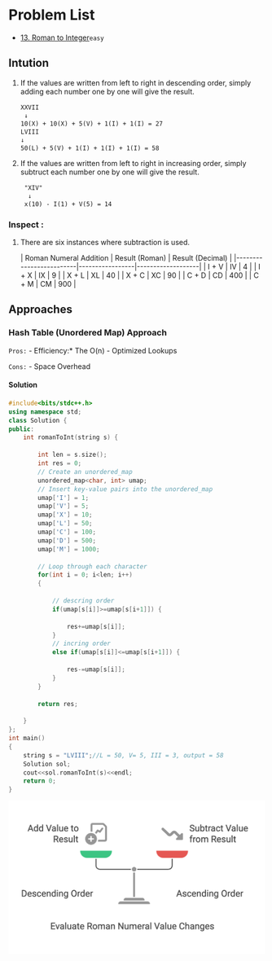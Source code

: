 # Problem List

- [13. Roman to Integer](https://leetcode.com/problems/roman-to-integer/description/)`easy`

## Intution
1. If the values are written from left to right in descending order, simply adding each number one by one will give the result.
	```
	XXVII
	 ↓
	10(X) + 10(X) + 5(V) + 1(I) + 1(I) = 27
	LVIII
	↓
	50(L) + 5(V) + 1(I) + 1(I) + 1(I) = 58
	```
2. If the values are written from left to right in increasing order, simply subtruct each number one by one will give the result.
   ```
	"XIV"
	 ↓
	x(10) - I(1) + V(5) = 14
   ```
### Inspect :
1. There are six instances where subtraction is used.
   
   | Roman Numeral Addition | Result (Roman) | Result (Decimal) |
|-------------------------|-----------------|-------------------|
| I + V                   | IV              | 4                 |
| I + X                   | IX              | 9                 |
| X + L                   | XL              | 40                |
| X + C                   | XC              | 90                |
| C + D                   | CD              | 400               |
| C + M                   | CM              | 900               |

## Approaches

### Hash Table (Unordered Map) Approach

<code>Pros:</code>
    - Efficiency:* The O(n) 
    - Optimized Lookups
  
<code>Cons:</code>
    - Space Overhead

#### Solution
~~~cpp
#include<bits/stdc++.h>
using namespace std;
class Solution {
public:
	int romanToInt(string s) {

		int len = s.size();
		int res = 0;
		// Create an unordered_map
		unordered_map<char, int> umap;
		// Insert key-value pairs into the unordered_map
		umap['I'] = 1;
		umap['V'] = 5;
		umap['X'] = 10;
		umap['L'] = 50;
		umap['C'] = 100;
		umap['D'] = 500;
		umap['M'] = 1000;

		// Loop through each character
		for(int i = 0; i<len; i++)
		{

			// descring order
			if(umap[s[i]]>=umap[s[i+1]]) {

				res+=umap[s[i]];
			}
			// incring order
			else if(umap[s[i]]<=umap[s[i+1]]) {

				res-=umap[s[i]];
			}
		}

		return res;

	}
};
int main()
{
	string s = "LVIII";//L = 50, V= 5, III = 3, output = 58
	Solution sol;
	cout<<sol.romanToInt(s)<<endl;
	return 0;
}
~~~

![solution](./13.png "roman-to-int-solution.png")
